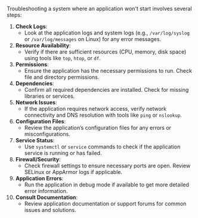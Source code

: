 Troubleshooting a system where an application won't start involves several steps:

1. **Check Logs**:
    - Look at the application logs and system logs (e.g., `/var/log/syslog` or `/var/log/messages` on Linux) for any error messages.
2. **Resource Availability**:
    - Verify if there are sufficient resources (CPU, memory, disk space) using tools like `top`, `htop`, or `df`.
3. **Permissions**:
    - Ensure the application has the necessary permissions to run. Check file and directory permissions.
4. **Dependencies**:
    - Confirm all required dependencies are installed. Check for missing libraries or services.
5. **Network Issues**:
    - If the application requires network access, verify network connectivity and DNS resolution with tools like `ping` or `nslookup`.
6. **Configuration Files**:
    - Review the application’s configuration files for any errors or misconfigurations.
7. **Service Status**:
    - Use `systemctl` or `service` commands to check if the application service is running or has failed.
8. **Firewall/Security**:
    - Check firewall settings to ensure necessary ports are open. Review SELinux or AppArmor logs if applicable.
9. **Application Errors**:
    - Run the application in debug mode if available to get more detailed error information.
10. **Consult Documentation**:
    - Review application documentation or support forums for common issues and solutions.

